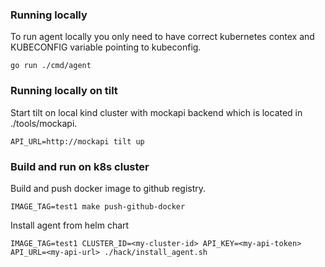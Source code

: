 ### Running locally

To run agent locally you only need to have correct kubernetes contex and KUBECONFIG variable pointing to kubeconfig.
```
go run ./cmd/agent
```

### Running locally on tilt

Start tilt on local kind cluster with mockapi backend which is located in ./tools/mockapi.
```
API_URL=http://mockapi tilt up
```

### Build and run on k8s cluster

Build and push docker image to github registry.
```
IMAGE_TAG=test1 make push-github-docker
```

Install agent from helm chart
```
IMAGE_TAG=test1 CLUSTER_ID=<my-cluster-id> API_KEY=<my-api-token> API_URL=<my-api-url> ./hack/install_agent.sh
```
